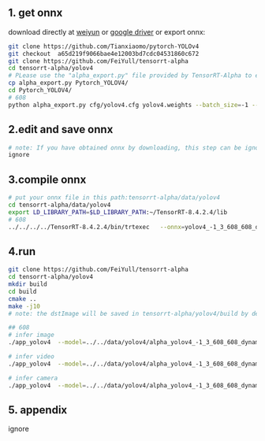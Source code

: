## 1. get onnx
download directly at [weiyun](https://share.weiyun.com/3T3mZKBm) or [google driver](https://drive.google.com/drive/folders/1-8phZHkx_Z274UVqgw6Ma-6u5AKmqCOv)
or export onnx:
```bash
git clone https://github.com/Tianxiaomo/pytorch-YOLOv4
git checkout  a65d219f9066bae4e12003bd7cdc04531860c672
git clone https://github.com/FeiYull/tensorrt-alpha
cd tensorrt-alpha/yolov4
# PLease use the "alpha_export.py" file provided by TensorRT-Alpha to export onnx
cp alpha_export.py Pytorch_YOLOV4/
cd Pytorch_YOLOV4/
# 608
python alpha_export.py cfg/yolov4.cfg yolov4.weights --batch_size=-1 --onnx_file_path=alpha_yolov4_-1_3_608_608_dynamic.onnx
```
## 2.edit and save onnx
```bash
# note: If you have obtained onnx by downloading, this step can be ignored
ignore
```
## 3.compile onnx
```bash
# put your onnx file in this path:tensorrt-alpha/data/yolov4
cd tensorrt-alpha/data/yolov4
export LD_LIBRARY_PATH=$LD_LIBRARY_PATH:~/TensorRT-8.4.2.4/lib
# 608
../../../../TensorRT-8.4.2.4/bin/trtexec   --onnx=yolov4_-1_3_608_608_dynamic.onnx   --saveEngine=yolov4_-1_3_608_608_dynamic.trt  --buildOnly --minShapes=input:1x3x608x608 --optShapes=input:4x3x608x608 --maxShapes=input:8x3x608x608
```
## 4.run
```bash
git clone https://github.com/FeiYull/tensorrt-alpha
cd tensorrt-alpha/yolov4
mkdir build
cd build
cmake ..
make -j10
# note: the dstImage will be saved in tensorrt-alpha/yolov4/build by default

## 608
# infer image
./app_yolov4  --model=../../data/yolov4/alpha_yolov4_-1_3_608_608_dynamic.trt --size=608  --batch_size=1  --img=../../data/6406402.jpg  --show --savePath=../

# infer video
./app_yolov4  --model=../../data/yolov4/alpha_yolov4_-1_3_608_608_dynamic.trt --size=608 --batch_size=2  --video=../../data/people.mp4  --show 

# infer camera
./app_yolov4  --model=../../data/yolov4/alpha_yolov4_-1_3_608_608_dynamic.trt --size=608 --batch_size=2  --cam_id=0  --show
```
## 5. appendix
ignore